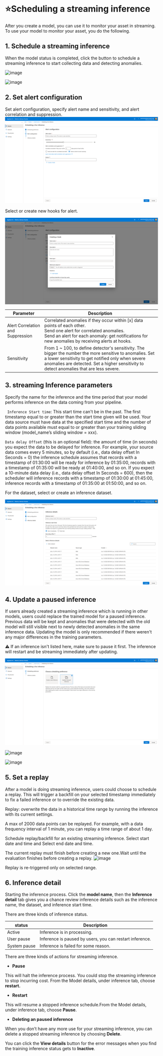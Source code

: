 # ⭐Scheduling a streaming inference

After you create a model, you can use it to monitor your asset in streaming. To use your model to monitor your asset, you do the following.

## 1. Schedule a streaming inference

When the model status is completed, click the button to schedule a streaming inference to start collecting data and detecting anomalies.

![image](https://user-images.githubusercontent.com/36343326/176591157-ca84e705-aead-420e-990d-590f925ef756.png)

![image](https://user-images.githubusercontent.com/36343326/176591110-d887bd68-3241-43a3-8b6d-6f557bbc1f2a.png)

## 2. Set alert configuration

Set alert configuration, specify alert name and sensitivity, and alert correlation and suppression.
![image-20220715155849989](https://raw.githubusercontent.com/Azure/Metrics-Advisor-for-Equipment/main/image/image-20220715155849989.png)

Select or create new hooks for alert.

![image-20220715160532687](https://raw.githubusercontent.com/Azure/Metrics-Advisor-for-Equipment/main/image/image-20220715160532687.png)

| Parameter                         | Description                                                  |
| --------------------------------- | ------------------------------------------------------------ |
| Alert Correlation and Suppression | Correlated anomalies if they occur within [x] data points of each other.<br />Send one alert for correlated anomalies.<br/>Send an alert for each anomaly: get notifications for new anomalies by receiving alerts at hooks. |
| Sensitivity                       | From 1 ~ 100, to define detector's sensitivity. The bigger the number the more sensitive to anomalies. Set a lower sensitivity to get notified only when severe anomalies are detected. Set a higher sensitivity to detect anomalies that are less severe. |

## 3. streaming Inference parameters

Specify the name for the inference and the time period that your model performs inference on the data coming from your pipeline.

` Inference Start time`: This start time can't be in the past. The first timestamp equal to or greater than the start time given will be used. Your data source must have data at the specified start time and the number of data points available must equal to or greater than your training sliding window (model_name’s sliding window = xxx).

`Data delay Offset` (this is an optional field): the amount of time (in seconds) you expect the data to be delayed for inference. For example, your source data comes every 5 minutes, so by default (i.e., data delay offset In Seconds = 0) the inference schedule assumes that records with a timestamp of 01:30:00 will be ready for inference by 01:35:00, records with a timestamp of 01:35:00 will be ready at 01:40:00, and so on. If you expect a 10-minute data delay (i.e., data delay offset In Seconds = 600), then the scheduler will inference records with a timestamp of 01:30:00 at 01:45:00, inference records with a timestamp of 01:35:00 at 01:50:00, and so on.

For the dataset, select or create an inference dataset.



![image-20220715160559270](https://raw.githubusercontent.com/Azure/Metrics-Advisor-for-Equipment/main/image/image-20220715160559270.png)

## 4. Update a paused inference

If users already created a streaming inference which is running in other models, users could replace the trained model for a paused inference. Previous data will be kept and anomalies that were detected with the old model will still visible next to newly detected anomalies in the same inference data. Updating the model is only recommended if there weren't any major differences in the training parameters.

:warning: If an inference isn't listed here, make sure to pause it first. The inference will restart and be streaming immediately after updating.


![image-20220715160627676](https://raw.githubusercontent.com/Azure/Metrics-Advisor-for-Equipment/main/image/image-20220715160627676.png)

![image](https://user-images.githubusercontent.com/36343326/176591367-fe6aa6e0-11a7-4854-aa98-74e79bc13c41.png)

![image](https://user-images.githubusercontent.com/36343326/176591438-dfbad83b-c300-41c1-a692-de23ce6c99b3.png)

## 5. Set a replay

After a model is doing streaming inference, users could choose to schedule a replay. This will trigger a backfill on your selected timestamp immediately to fix a failed inference or to override the existing data.

Replay: overwrite the data in a historical time range by running the inference with its current settings.

A max of 2000 data points can be replayed. For example, with a data frequency interval of 1 minute, you can replay a time range of about 1 day. 

Schedule replay/backfill for an existing streaming inference.
Select start date and time and Select end date and time.

The current replay must finish before creating a new one.Wait until the evaluation finishes before creating a replay. ![image](https://user-images.githubusercontent.com/36343326/176645839-c3fe65b1-ad9f-4211-8fc7-30ba96ab5c3d.png)

Replay is re-triggered only on selected range.

## 6. Inference detail

Starting the inference process. Click the **model name**, then the **Inference detail** tab gives you a chance review inference details such as the inference name, the dataset, and inference start time.

There are three kinds of inference status. 

| status       | Description                                              |
| ------------ | -------------------------------------------------------- |
| Active       | Inference is in processing.                              |
| User pause   | Inference is paused by users, you can restart inference. |
| System pause | Inference is failed for some reason.                     |

There are three kinds of actions for  streaming inference. 

- **Pause**

This will halt the inference process. You could stop the streaming inference to stop incurring cost. From the Model details, under inference tab, choose **restart.**

- **Restart**

This will resume a stopped inference schedule.From the Model details, under inference tab, choose **Pause**.

- **Deleting an paused inference**

When you don’t have any more use for your streaming inference,  you can delete a stopped streaming inference by choosing **Delete**.

You can click the **View details** button for the error messages when you find the training inference status gets to **Inactive**.
